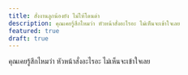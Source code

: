 ```yaml
---
title: สั่งงานลูกน้องยัง ไม่ให้โดนด่า
description: คุณเคยรู้สึกไหมว่า หัวหน้าสั่งอะไรอะ ไม่เห็นจะเข้าใจเลย
featured: true
draft: true
---
```



คุณเคยรู้สึกไหมว่า หัวหน้าสั่งอะไรอะ ไม่เห็นจะเข้าใจเลย
